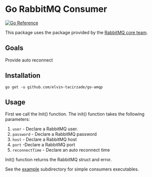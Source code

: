 # Go RabbitMQ Consumer
[![Go Reference](https://pkg.go.dev/badge/github.com/elvin-tacirzade/go-amqp.svg)](https://pkg.go.dev/github.com/elvin-tacirzade/go-amqp)

This package uses the package provided by the [RabbitMQ core team](https://github.com/rabbitmq/amqp091-go).
## Goals
Provide auto reconnect
## Installation
```
go get -u github.com/elvin-tacirzade/go-amqp
```
## Usage
First we call the Init() function. The init() function takes the following parameters:
1. `user` - Declare a RabbitMQ user.
2. `password` - Declare a RabbitMQ password
3. `host` - Declare a RabbitMQ host
4. `port` -Declare a RabbitMQ port
5. `reconnectTime` - Declare an auto reconnect time

Init() function returns the RabbitMQ struct and error.

See the [example](https://github.com/elvin-tacirzade/go-amqp/tree/main/example) subdirectory for simple consumers executables.


